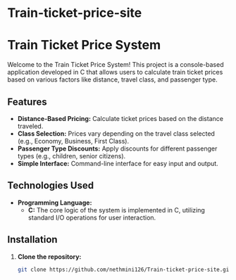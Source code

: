 # Train-ticket-price-site
# Train Ticket Price System

Welcome to the Train Ticket Price System! This project is a console-based application developed in C that allows users to calculate train ticket prices based on various factors like distance, travel class, and passenger type.

## Features

- **Distance-Based Pricing:** Calculate ticket prices based on the distance traveled.
- **Class Selection:** Prices vary depending on the travel class selected (e.g., Economy, Business, First Class).
- **Passenger Type Discounts:** Apply discounts for different passenger types (e.g., children, senior citizens).
- **Simple Interface:** Command-line interface for easy input and output.

## Technologies Used

- **Programming Language:**
  - **C:** The core logic of the system is implemented in C, utilizing standard I/O operations for user interaction.

## Installation

1. **Clone the repository:**
   ```bash
   git clone https://github.com/nethmini126/Train-ticket-price-site.git

